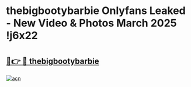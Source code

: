 # thebigbootybarbie Onlyfans Leaked - New Video & Photos March 2025 !j6x22

# <h2><a href="https://gxc1ag.iuczelnia.edu.pl?title=thebigbootybarbie&ref=j6x22">🔗👉 🔴 thebigbootybarbie</a></h2>

[![acn](https://github.com/user-attachments/assets/0f9c940e-d8b0-45ae-aac7-cd30a18b3e1c)](https://gxc1ag.iuczelnia.edu.pl?title=thebigbootybarbie&ref=j6x22)

